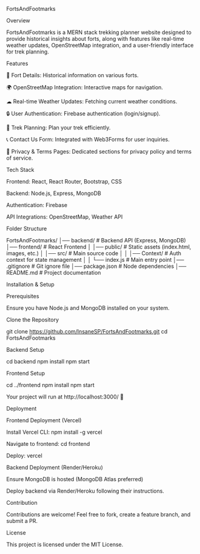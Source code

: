 FortsAndFootmarks

Overview

FortsAndFootmarks is a MERN stack trekking planner website designed to provide historical insights about forts, along with features like real-time weather updates, OpenStreetMap integration, and a user-friendly interface for trek planning.

Features

🏰 Fort Details: Historical information on various forts.

🌍 OpenStreetMap Integration: Interactive maps for navigation.

☁ Real-time Weather Updates: Fetching current weather conditions.

🔒 User Authentication: Firebase authentication (login/signup).

📅 Trek Planning: Plan your trek efficiently.

📞 Contact Us Form: Integrated with Web3Forms for user inquiries.

📜 Privacy & Terms Pages: Dedicated sections for privacy policy and terms of service.

Tech Stack

Frontend: React, React Router, Bootstrap, CSS

Backend: Node.js, Express, MongoDB

Authentication: Firebase

API Integrations: OpenStreetMap, Weather API

Folder Structure

FortsAndFootmarks/
│── backend/               # Backend API (Express, MongoDB)
│── frontend/              # React Frontend
│   │── public/           # Static assets (index.html, images, etc.)
│   │── src/              # Main source code
│   │   │── Context/     # Auth context for state management
│   │   └── index.js     # Main entry point
│── .gitignore             # Git ignore file
│── package.json           # Node dependencies
│── README.md              # Project documentation

Installation & Setup

Prerequisites

Ensure you have Node.js and MongoDB installed on your system.

Clone the Repository

git clone https://github.com/InsaneSP/FortsAndFootmarks.git
cd FortsAndFootmarks

Backend Setup

cd backend
npm install
npm start

Frontend Setup

cd ../frontend
npm install
npm start

Your project will run at http://localhost:3000/ 🚀

Deployment

Frontend Deployment (Vercel)

Install Vercel CLI: npm install -g vercel

Navigate to frontend: cd frontend

Deploy: vercel

Backend Deployment (Render/Heroku)

Ensure MongoDB is hosted (MongoDB Atlas preferred)

Deploy backend via Render/Heroku following their instructions.

Contribution

Contributions are welcome! Feel free to fork, create a feature branch, and submit a PR.

License

This project is licensed under the MIT License.

